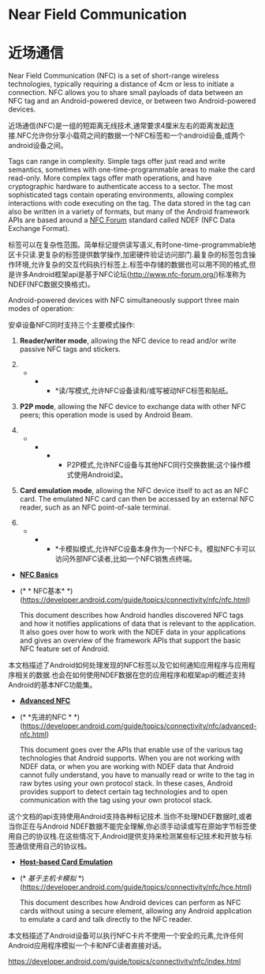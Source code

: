 
# Near Field Communication

# 近场通信

Near Field Communication (NFC) is a set of short-range wireless technologies, typically requiring a distance of 4cm or less to initiate a connection. NFC allows you to share small payloads of data between an NFC tag and an Android-powered device, or between two Android-powered devices.

近场通信(NFC)是一组的短距离无线技术,通常要求4厘米左右的距离发起连接.NFC允许你分享小载荷之间的数据一个NFC标签和一个android设备,或两个android设备之间。

Tags can range in complexity. Simple tags offer just read and write semantics, sometimes with one-time-programmable areas to make the card read-only. More complex tags offer math operations, and have cryptographic hardware to authenticate access to a sector. The most sophisticated tags contain operating environments, allowing complex interactions with code executing on the tag. The data stored in the tag can also be written in a variety of formats, but many of the Android framework APIs are based around a [NFC Forum](http://www.nfc-forum.org/) standard called NDEF (NFC Data Exchange Format).

标签可以在复杂性范围。简单标记提供读写语义,有时one-time-programmable地区卡只读.更复杂的标签提供数学操作,加密硬件验证访问部门.最复杂的标签包含操作环境,允许复杂的交互代码执行标签上.标签中存储的数据也可以用不同的格式,但是许多Android框架api是基于NFC论坛(http://www.nfc-forum.org/)标准称为NDEF(NFC数据交换格式)。

Android-powered devices with NFC simultaneously support three main modes of operation:

安卓设备NFC同时支持三个主要模式操作:

1. **Reader/writer mode**, allowing the NFC device to read and/or write passive NFC tags and stickers.

1. * * * *读/写模式,允许NFC设备读和/或写被动NFC标签和贴纸。

2. **P2P mode**, allowing the NFC device to exchange data with other NFC peers; this operation mode is used by Android Beam.

2. * * * * P2P模式,允许NFC设备与其他NFC同行交换数据;这个操作模式使用Android梁。

3. **Card emulation mode**, allowing the NFC device itself to act as an NFC card. The emulated NFC card can then be accessed by an external NFC reader, such as an NFC point-of-sale terminal.

3. * * * *卡模拟模式,允许NFC设备本身作为一个NFC卡。模拟NFC卡可以访问外部NFC读者,比如一个NFC销售点终端。


- [**NFC Basics**](https://developer.android.com/guide/topics/connectivity/nfc/nfc.html)

- (* * NFC基本* *)(https://developer.android.com/guide/topics/connectivity/nfc/nfc.html)

  This document describes how Android handles discovered NFC tags and how it notifies applications of data that is relevant to the application. It also goes over how to work with the NDEF data in your applications and gives an overview of the framework APIs that support the basic NFC feature set of Android.


本文档描述了Android如何处理发现的NFC标签以及它如何通知应用程序与应用程序相关的数据.也会在如何使用NDEF数据在您的应用程序和框架api的概述支持Android的基本NFC功能集。

- [**Advanced NFC**](https://developer.android.com/guide/topics/connectivity/nfc/advanced-nfc.html)

- (* *先进的NFC * *)(https://developer.android.com/guide/topics/connectivity/nfc/advanced-nfc.html)

  This document goes over the APIs that enable use of the various tag technologies that Android supports. When you are not working with NDEF data, or when you are working with NDEF data that Android cannot fully understand, you have to manually read or write to the tag in raw bytes using your own protocol stack. In these cases, Android provides support to detect certain tag technologies and to open communication with the tag using your own protocol stack.


这个文档的api支持使用Android支持各种标记技术.当你不处理NDEF数据时,或者当你正在与Android NDEF数据不能完全理解,你必须手动读或写在原始字节标签使用自己的协议栈.在这些情况下,Android提供支持来检测某些标记技术和开放与标签通信使用自己的协议栈。

- [**Host-based Card Emulation**](https://developer.android.com/guide/topics/connectivity/nfc/hce.html)

- (* *基于主机卡模拟* *)(https://developer.android.com/guide/topics/connectivity/nfc/hce.html)

  This document describes how Android devices can perform as NFC cards without using a secure element, allowing any Android application to emulate a card and talk directly to the NFC reader.




本文档描述了Android设备可以执行NFC卡片不使用一个安全的元素,允许任何Android应用程序模拟一个卡和NFC读者直接对话。

<https://developer.android.com/guide/topics/connectivity/nfc/index.html>

